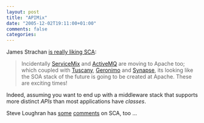 ```yaml
---
layout: post
title: "APIMix"
date: "2005-12-02T19:11:00+01:00"
comments: false
categories: 
---
```


<p>James Strachan <a href="http://radio.weblogs.com/0112098/2005/12/02.html#a544">is really liking SCA</a>:</p>

<blockquote>
<p>Incidentally <a href="http://servicemix.org/">ServiceMix</a> and <a href="http://activemq.org/">ActiveMQ</a> are moving to Apache too; which coupled with <a href="http://marc.theaimsgroup.com/?t=113337453000005&amp;r=1&amp;w=2">Tuscany</a>, <a href="http://geronimo.apache.org/">Geronimo</a> and <a href="http://incubator.apache.org/projects/synapse.html">Synapse</a>, its looking like the SOA stack of the future is going to be created at Apache. These are exciting times!</p>
</blockquote>

<p>Indeed, assuming you want to end up with a middleware stack that supports more distinct <em>APIs</em> than most applications have <em>classes</em>.</p>

<p>Steve Loughran has <a href="http://www.1060.org/blogxter/entry?publicid=9A1C789D132DC5FC69FFEC24767AFB1F">some</a> <a href="http://www.1060.org/blogxter/entry?publicid=FB910456BEEE6251A757A280D6492709">comments</a> on SCA, too &#8230;</p>


